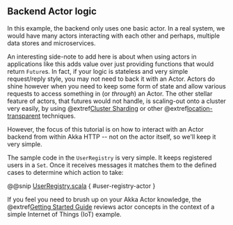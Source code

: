 Backend Actor logic
-------------------

In this example, the backend only uses one basic actor. In a real system, we would have many actors interacting with each other and perhaps, multiple data stores and microservices. 

An interesting side-note to add here is about when using actors in applications like this adds value over just providing functions that would return `Future`s.
In fact, if your logic is stateless and very simple request/reply style, you may not need to back it with an Actor. Actors do shine however when you need to keep some form of state and allow various requests to access something in (or *through*) an Actor. The other stellar feature of actors, that futures would not handle, is scaling-out onto a cluster very easily, by using @extref[Cluster Sharding](akka:cluster-sharding.html) or other @extref[location-transparent](akka:general/remoting.html) techniques.

However, the focus of this tutorial is on how to interact with an Actor backend from within Akka HTTP -- not on the actor itself, so we'll keep it very simple.
 
The sample code in the `UserRegistry` is very simple. It keeps registered users in a `Set`. Once it receives messages it matches them to the defined cases to determine which action to take:

@@snip [UserRegistry.scala]($g8src$/scala/$package$/UserRegistry.scala) { #user-registry-actor }

If you feel you need to brush up on your Akka Actor knowledge, the @extref[Getting Started Guide](akka:guide/index.html) reviews actor concepts in the context of a simple Internet of Things (IoT) example.
